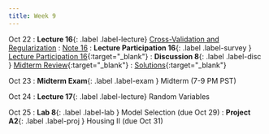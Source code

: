 ```yaml
---
title: Week 9
---
```



Oct 22
: **Lecture 16**{: .label .label-lecture} [Cross-Validation and Regularization](lecture/lec16)
    : [Note 16](https://ds100.org/course-notes/cv_regularization/cv_reg.html)
: **Lecture Participation 16**{: .label .label-survey } [Lecture Participation 16](https://app.sli.do/event/1miAsRfV3hvpuN6QVBNv8R/embed/polls/58feb615-8a8c-4df0-8a1d-c888fd7c0fc2){:target="_blank"}
: **Discussion 8**{: .label .label-disc } [Midterm Review](https://drive.google.com/file/d/1cCLQbN6Xe0JhoNWrtB5wVp8yz1zSVK1n/view?usp=sharing){:target="_blank"}
    : [Solutions](https://drive.google.com/file/d/1Qo9EWT358c6bF50CxgQXd-TukgRqiKX5/view?usp=sharing){:target="_blank"}

Oct 23
: **Midterm Exam**{: .label .label-exam } Midterm (7-9 PM PST)

Oct 24
: **Lecture 17**{: .label .label-lecture} Random Variables


Oct 25
: **Lab 8**{: .label .label-lab }  Model Selection (due Oct 29)
: **Project A2**{: .label .label-proj } Housing II (due Oct 31)